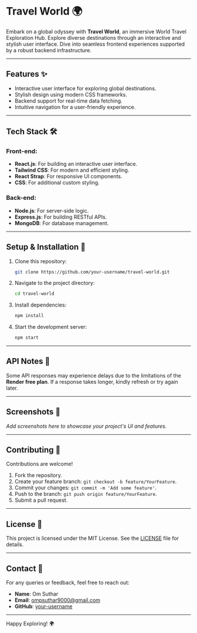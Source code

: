 # Travel World 🌍  
Embark on a global odyssey with **Travel World**, an immersive World Travel Exploration Hub. Explore diverse destinations through an interactive and stylish user interface. Dive into seamless frontend experiences supported by a robust backend infrastructure.  

---

## Features ✨
- Interactive user interface for exploring global destinations.
- Stylish design using modern CSS frameworks.
- Backend support for real-time data fetching.
- Intuitive navigation for a user-friendly experience.

---

## Tech Stack 🛠️
### Front-end:
- **React.js**: For building an interactive user interface.
- **Tailwind CSS**: For modern and efficient styling.
- **React Strap**: For responsive UI components.
- **CSS**: For additional custom styling.

### Back-end:
- **Node.js**: For server-side logic.
- **Express.js**: For building RESTful APIs.
- **MongoDB**: For database management.

---

## Setup & Installation 🚀
1. Clone this repository:  
   ```bash
   git clone https://github.com/your-username/travel-world.git
   ```
2. Navigate to the project directory:  
   ```bash
   cd travel-world
   ```
3. Install dependencies:  
   ```bash
   npm install
   ```
4. Start the development server:  
   ```bash
   npm start
   ```

---

## API Notes 📝
Some API responses may experience delays due to the limitations of the **Render free plan**. If a response takes longer, kindly refresh or try again later.  

---

## Screenshots 🌟
_Add screenshots here to showcase your project's UI and features._

---

## Contributing 🤝
Contributions are welcome!  
1. Fork the repository.
2. Create your feature branch: `git checkout -b feature/YourFeature`.
3. Commit your changes: `git commit -m 'Add some feature'`.
4. Push to the branch: `git push origin feature/YourFeature`.
5. Submit a pull request.

---

## License 📜
This project is licensed under the MIT License. See the [LICENSE](LICENSE) file for details.

---

## Contact 📧
For any queries or feedback, feel free to reach out:  
- **Name**: Om Suthar  
- **Email**: ompsuthar9000@gmail.com  
- **GitHub**: [your-username](https://github.com/your-username)

---

Happy Exploring! 🌍
